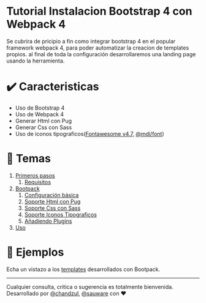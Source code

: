 <!-- ![logo](media/bootpack.svg) -->

# Tutorial Instalacion Bootstrap 4 con Webpack 4

Se cubrira de pricipio a fin como integrar bootstrap 4 en el popular framework webpack 4, para poder automatizar la creacion de templates propios. al final de toda la configuración desarrollaremos una landing page usando la herramienta.

# :heavy_check_mark: Caracteristicas

* Uso de Bootstrap 4
* Uso de Webpack 4
* Generar Html con Pug
* Generar Css con Sass
* Uso de iconos tipograficos([Fontawesome v4.7](https://fontawesome.com/v4.7.0/), [@mdi/font](https://materialdesignicons.com/getting-started))

# :memo: Temas

1. [Primeros pasos](https://github.com/mayanfy/bootstrap-webpack-tutorial/blob/master/capitulos/1-primeros-pasos/README.md)
    1. [Requisitos](https://github.com/mayanfy/bootstrap-webpack-tutorial/blob/master/capitulos/1-primeros-pasos/1-requisitos.md)
    <!-- 2. [Instalación](https://github.com/mayanfy/bootstrap-webpack-tutorial/blob/master/capitulos/1-primeros-pasos/README.md) -->
2. [Bootpack](https://github.com/mayanfy/bootstrap-webpack-tutorial/blob/master/capitulos/2-bootpack/README.md)
    1. [Configuración básica](https://github.com/mayanfy/bootstrap-webpack-tutorial/blob/master/capitulos/2-bootpack/1-configuracion-basica.md)
    2. [Soporte Html con Pug](https://github.com/mayanfy/bootstrap-webpack-tutorial/blob/master/capitulos/2-bootpack/2-soporte-html-pug.md)
    3. [Soporte Css con Sass](https://github.com/mayanfy/bootstrap-webpack-tutorial/blob/master/capitulos/2-bootpack/3-soporte-css-sass.md)
    4. [Soporte Iconos Tipograficos](https://github.com/mayanfy/bootstrap-webpack-tutorial/blob/master/capitulos/2-bootpack/4-soporte-iconos-tipograficos.md)
    5. [Añadiendo Plugins](https://github.com/mayanfy/bootstrap-webpack-tutorial/blob/master/capitulos/2-bootpack/5-plugins.md)
1. [Uso](https://github.com/mayanfy/bootstrap-webpack-tutorial/blob/master/capitulos/3-uso/README.md)

# :rocket: Ejemplos

Echa un vistazo a los [templates](https://mayanfy/themes) desarrollados con Bootpack.

***

Cualquier consulta, critica o sugerencia es totalmente bienvenida. Desarrollado por [@chandzul](https://chandzul.com), [@sauware](https://sauware.com) con :heart: